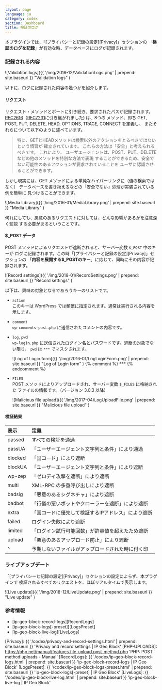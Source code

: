 ```yaml
---
layout: page
language: ja
category: codex
section: Dashboard
title: 検証のログ
---
```


本プラグインでは、「[プライバシーと記録の設定][Privacy]」セクションの
「**検証のログを記録**」が有効な時、データベースにログが記録されます。

<!--more-->

### 記録される内容 ###

![Validation logs]({{ '/img/2018-12/ValidationLogs.png' | prepend: site.baseurl }}
 "Validation logs"
)

以下に、ログに記録された内容の幾つかを紹介します。

#### リクエスト ####

リクエスト・メソッドとポートに引き続き、要求されたパスが記録されます。
[RFC2616][RFC2616-SEC9]（[RFC7231][RFC7231-SEC4]に引き継がれました) は、8つの
メソッド、即ち GET, POST, PUT, DELETE, HEAD, OPTIONS, TRACE, CONNECT を定義し、
またそれらについて以下のように述べています。

> 特に、GETとHEADメソッドは検索以外のアクションをとるべきではないという慣習が
> 確立されています。 これらの方法は「安全」と考えられるべきです。 これにより、
> ユーザエージェントは、POST、PUT、DELETEなどの他のメソッドを特別な方法で表現
> することができるため、安全でない可能性のあるアクションが要求されていることを
> ユーザに認識させることができます。

しかし現実には、GET メソッドによる単純なハイパーリンクに（値の検索ではなく）
データベースを書き換えるなどの「安全でない」処理が実装されている例を簡単に
見つけることができます。

![Media Library]({{ '/img/2016-01/MediaLibrary.png' | prepend: site.baseurl }}
 "Media Library"
)

何れにしても、悪意のあるリクエストに対しては、どんな影響があるかを注意深く監視
する必要があるということです。

#### $_POST データ ####

POST メソッドによるリクエストが遮断されると、サーバー変数 `$_POST` 中のキーが
ログに記録されます。この時「[プライバシーと記録の設定][Privacy]」セクションの
「**内容を展開する$_POSTのキー**」に応じて、同時にその内容が記録されます。

![Record settings]({{ '/img/2016-01/RecordSettings.png' | prepend: site.baseurl }}
 "Record settings"
)

以下は、興味の対象となるであろうキーのリストです。

- `action`  
  このキーは WordPress では頻繁に指定されます。通常は実行される内容を示します。

- `comment`  
  `wp-comments-post.php` に送信されたコメントの内容です。

- `log`, `pwd`  
  `wp-login.php` に送信されたログイン名とパスワードです。遮断の対象でない限り、
  `pwd` は `***` でマスクされます。  
  
  ![Log of Login form]({{ '/img/2016-01/LogLoginForm.png' | prepend: site.baseurl }}
   "Log of Login form"
  )
{% comment %} *** {% endcomment %}

- `FILES`  
  POST メソッドによりアップロードされ、サーバー変数 `$_FILES` に格納された
  ファイルの情報です。（バージョン 3.0.3 以降）  
  
  ![Malicious file upload]({{ '/img/2017-04/LogUploadFile.png' | prepend: site.baseurl }}
   "Malicious file upload"
  )

#### 検証結果 ####

| 表示          | 定義                                               |
|:--------------|:---------------------------------------------------|
| passed        | すべての検証を通過                                 |
| passUA        | 「ユーザーエージェント文字列と条件」により通過     |
| blocked       | 「国コード」により遮断                             |
| blockUA       | 「ユーザーエージェント文字列と条件」により遮断     |
| wp-zep        | 「ゼロデイ攻撃を遮断」により遮断                   |
| multi         | XML-RPC の多重呼び出しにより遮断                   |
| badsig        | 「悪意のあるシグネチャ」により遮断                 |
| badbot        | 「行儀の悪いボットやクローラーを遮断」により遮断   |
| extra         | 「国コードに優先して検証するIPアドレス」により遮断 |
| failed        | ログイン失敗により遮断                             |
| limited       | 「ログイン試行可能回数」が許容値を超えたため遮断   |
| upload        | 「悪意のあるアップロード防止」により遮断           |
| ^             | 予期しないファイルがアップロードされた時に付く印   |

### ライブアップデート ###

「[プライバシーと記録の設定][Privacy]」セクションの設定によらず、本プラグインで
検証されるすべてのリクエストを、ほぼリアルタイムで表示します。

![Live update]({{ '/img/2018-12/LiveUpdate.png' | prepend: site.baseurl }}
 "Live update"
)

### 参考情報 ###

- [ip-geo-block-record-logs][RecordLogs]
- [ip-geo-block-logs[-preset]][LogsPreset]
- [ip-geo-block-live-log][LiveLogs]

[IP-Geo-Block]: https://wordpress.org/plugins/ip-geo-block/ "IP Geo Block &#124; WordPress.org"
[RFC2616-SEC9]: https://tools.ietf.org/html/rfc2616#section-9 "Hypertext Transfer Protocol -- HTTP/1.1: 9 Method Definitions"
[RFC7231-SEC4]: https://tools.ietf.org/html/rfc7231#section-4 "Hypertext Transfer Protocol (HTTP/1.1): 4. Request Methods"
[Privacy]:      {{ '/codex/privacy-and-record-settings.html' | prepend: site.baseurl }} 'Privacy and record settings | IP Geo Block'
[PHP-UPLOADS]:  https://php.net/manual/features.file-upload.post-method.php 'PHP: POST method uploads - Manual'
[RecordLogs]:   {{ '/codex/ip-geo-block-record-logs.html'    | prepend: site.baseurl }} 'ip-geo-block-record-logs | IP Geo Block'
[LogsPreset]:   {{ '/codex/ip-geo-block-logs-preset.html'    | prepend: site.baseurl }} 'ip-geo-block-logs[-preset] | IP Geo Block'
[LiveLogs]:     {{ '/codex/ip-geo-block-live-log.html'       | prepend: site.baseurl }} 'ip-geo-block-live-log | IP Geo Block'
